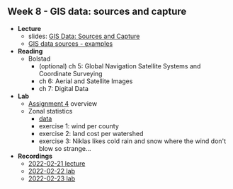 ## Week 8 - GIS data: sources and capture

- **Lecture**
  - slides: [GIS Data: Sources and Capture](ESM-263-2022-08-Data_Sources_and_Capture.pdf)
  - [GIS data sources - examples](../../general/data_sources.md)
- **Reading**
  - Bolstad
    - (optional) ch 5: Global Navigation Satellite Systems and Coordinate
      Surveying
    - ch 6: Aerial and Satellite Images
    - ch 7: Digital Data
- **Lab**
  - [Assignment 4](../../assignment/04/index.md) overview
  - Zonal statistics
    - [data](lab8.zip)
    - exercise 1: wind per county
    - exercise 2: land cost per watershed
    - exercise 3: Niklas likes cold rain and snow where the wind don't blow so strange…
- **Recordings**
  - [2022-02-21 lecture](https://ucsb.box.com/s/qy8g0qdwi197vib4f8uzjsza86thccaj)
  - [2022-02-22 lab](https://ucsb.box.com/s/ixbri0a0levu0s1l3312y1e9go9v366z)
  - [2022-02-23 lab](https://ucsb.box.com/s/20v3otu101vfve17f4v8fig38wmrgfk2)